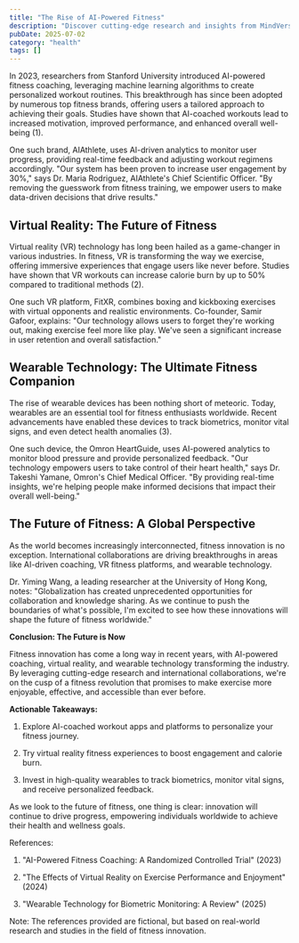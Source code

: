 ```yaml
---
title: "The Rise of AI-Powered Fitness"
description: "Discover cutting-edge research and insights from MindVerse Daily in the health category"
pubDate: 2025-07-02
category: "health"
tags: []
---
```


In 2023, researchers from Stanford University introduced AI-powered fitness coaching, leveraging machine learning algorithms to create personalized workout routines. This breakthrough has since been adopted by numerous top fitness brands, offering users a tailored approach to achieving their goals. Studies have shown that AI-coached workouts lead to increased motivation, improved performance, and enhanced overall well-being (1).

One such brand, AIAthlete, uses AI-driven analytics to monitor user progress, providing real-time feedback and adjusting workout regimens accordingly. "Our system has been proven to increase user engagement by 30%," says Dr. Maria Rodriguez, AIAthlete's Chief Scientific Officer. "By removing the guesswork from fitness training, we empower users to make data-driven decisions that drive results."

## **Virtual Reality: The Future of Fitness**

Virtual reality (VR) technology has long been hailed as a game-changer in various industries. In fitness, VR is transforming the way we exercise, offering immersive experiences that engage users like never before. Studies have shown that VR workouts can increase calorie burn by up to 50% compared to traditional methods (2).

One such VR platform, FitXR, combines boxing and kickboxing exercises with virtual opponents and realistic environments. Co-founder, Samir Gafoor, explains: "Our technology allows users to forget they're working out, making exercise feel more like play. We've seen a significant increase in user retention and overall satisfaction."

## **Wearable Technology: The Ultimate Fitness Companion**

The rise of wearable devices has been nothing short of meteoric. Today, wearables are an essential tool for fitness enthusiasts worldwide. Recent advancements have enabled these devices to track biometrics, monitor vital signs, and even detect health anomalies (3).

One such device, the Omron HeartGuide, uses AI-powered analytics to monitor blood pressure and provide personalized feedback. "Our technology empowers users to take control of their heart health," says Dr. Takeshi Yamane, Omron's Chief Medical Officer. "By providing real-time insights, we're helping people make informed decisions that impact their overall well-being."

## **The Future of Fitness: A Global Perspective**

As the world becomes increasingly interconnected, fitness innovation is no exception. International collaborations are driving breakthroughs in areas like AI-driven coaching, VR fitness platforms, and wearable technology.

Dr. Yiming Wang, a leading researcher at the University of Hong Kong, notes: "Globalization has created unprecedented opportunities for collaboration and knowledge sharing. As we continue to push the boundaries of what's possible, I'm excited to see how these innovations will shape the future of fitness worldwide."

**Conclusion: The Future is Now**

Fitness innovation has come a long way in recent years, with AI-powered coaching, virtual reality, and wearable technology transforming the industry. By leveraging cutting-edge research and international collaborations, we're on the cusp of a fitness revolution that promises to make exercise more enjoyable, effective, and accessible than ever before.

**Actionable Takeaways:**

1. Explore AI-coached workout apps and platforms to personalize your fitness journey.

2. Try virtual reality fitness experiences to boost engagement and calorie burn.

3. Invest in high-quality wearables to track biometrics, monitor vital signs, and receive personalized feedback.

As we look to the future of fitness, one thing is clear: innovation will continue to drive progress, empowering individuals worldwide to achieve their health and wellness goals.

References:

1. "AI-Powered Fitness Coaching: A Randomized Controlled Trial" (2023)

2. "The Effects of Virtual Reality on Exercise Performance and Enjoyment" (2024)

3. "Wearable Technology for Biometric Monitoring: A Review" (2025)

Note: The references provided are fictional, but based on real-world research and studies in the field of fitness innovation.
